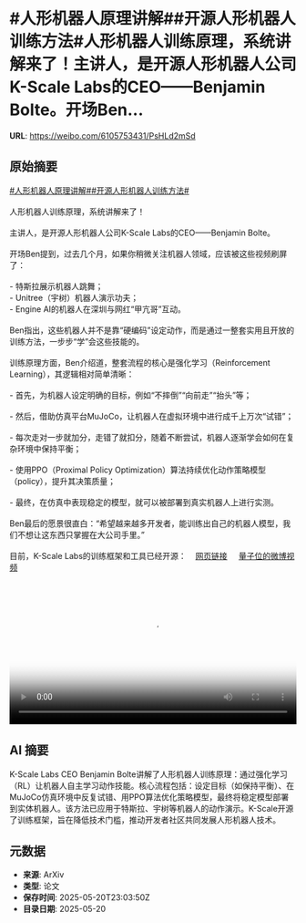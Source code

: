# #人形机器人原理讲解##开源人形机器人训练方法#人形机器人训练原理，系统讲解来了！主讲人，是开源人形机器人公司K-Scale Labs的CEO——Benjamin Bolte。开场Ben...

**URL**: https://weibo.com/6105753431/PsHLd2mSd

## 原始摘要

<a href="https://m.weibo.cn/search?containerid=231522type%3D1%26t%3D10%26q%3D%23%E4%BA%BA%E5%BD%A2%E6%9C%BA%E5%99%A8%E4%BA%BA%E5%8E%9F%E7%90%86%E8%AE%B2%E8%A7%A3%23&amp;extparam=%23%E4%BA%BA%E5%BD%A2%E6%9C%BA%E5%99%A8%E4%BA%BA%E5%8E%9F%E7%90%86%E8%AE%B2%E8%A7%A3%23" data-hide=""><span class="surl-text">#人形机器人原理讲解#</span></a><a href="https://m.weibo.cn/search?containerid=231522type%3D1%26t%3D10%26q%3D%23%E5%BC%80%E6%BA%90%E4%BA%BA%E5%BD%A2%E6%9C%BA%E5%99%A8%E4%BA%BA%E8%AE%AD%E7%BB%83%E6%96%B9%E6%B3%95%23&amp;extparam=%23%E5%BC%80%E6%BA%90%E4%BA%BA%E5%BD%A2%E6%9C%BA%E5%99%A8%E4%BA%BA%E8%AE%AD%E7%BB%83%E6%96%B9%E6%B3%95%23" data-hide=""><span class="surl-text">#开源人形机器人训练方法#</span></a><br><br>人形机器人训练原理，系统讲解来了！<br><br>主讲人，是开源人形机器人公司K-Scale Labs的CEO——Benjamin Bolte。<br><br>开场Ben提到，过去几个月，如果你稍微关注机器人领域，应该被这些视频刷屏了：<br><br>- 特斯拉展示机器人跳舞；<br>- Unitree（宇树）机器人演示功夫；<br>- Engine AI的机器人在深圳与网红“甲亢哥”互动。<br><br>Ben指出，这些机器人并不是靠“硬编码”设定动作，而是通过一整套实用且开放的训练方法，一步步“学”会这些技能的。<br><br>训练原理方面，Ben介绍道，整套流程的核心是强化学习（Reinforcement Learning），其逻辑相对简单清晰：<br><br>- 首先，为机器人设定明确的目标，例如“不摔倒”“向前走”“抬头”等；<br>    <br>- 然后，借助仿真平台MuJoCo，让机器人在虚拟环境中进行成千上万次“试错”；<br>    <br>- 每次走对一步就加分，走错了就扣分，随着不断尝试，机器人逐渐学会如何在复杂环境中保持平衡；<br>    <br>- 使用PPO（Proximal Policy Optimization）算法持续优化动作策略模型（policy），提升其决策质量；<br>    <br>- 最终，在仿真中表现稳定的模型，就可以被部署到真实机器人上进行实测。<br><br>Ben最后的愿景很直白：“希望越来越多开发者，能训练出自己的机器人模型，我们不想让这东西只掌握在大公司手里。”<br><br>目前，K-Scale Labs的训练框架和工具已经开源：<a href="https://weibo.cn/sinaurl?u=https%3A%2F%2Fdocs.kscale.dev%2Fdocs%2Fgetting-started" data-hide=""><span class="url-icon"><img style="width: 1rem;height: 1rem" src="https://h5.sinaimg.cn/upload/2015/09/25/3/timeline_card_small_web_default.png" referrerpolicy="no-referrer"></span><span class="surl-text">网页链接</span></a> <a href="https://video.weibo.com/show?fid=1034:5168409260785679" data-hide=""><span class="url-icon"><img style="width: 1rem;height: 1rem" src="https://h5.sinaimg.cn/upload/2015/09/25/3/timeline_card_small_video_default.png" referrerpolicy="no-referrer"></span><span class="surl-text">量子位的微博视频</span></a><br clear="both"><div style="clear: both"></div><video controls="controls" poster="https://tvax3.sinaimg.cn/orj480/006Fd7o3ly1i1m0wewkpsj31hc0u040x.jpg" style="width: 100%"><source src="https://f.video.weibocdn.com/o0/8IhSoilblx08ooquMovC0104120fjRG80E060.mp4?label=mp4_720p&amp;template=1280x720.25.0&amp;ori=0&amp;ps=1CwnkDw1GXwCQx&amp;Expires=1747785751&amp;ssig=nFQBeGvDJA&amp;KID=unistore,video"><source src="https://f.video.weibocdn.com/o0/C4ZbggXmlx08ooqr4LTO01041207duWb0E030.mp4?label=mp4_hd&amp;template=852x480.25.0&amp;ori=0&amp;ps=1CwnkDw1GXwCQx&amp;Expires=1747785751&amp;ssig=pu0iaL5%2FWm&amp;KID=unistore,video"><source src="https://f.video.weibocdn.com/o0/kS7euVuClx08ooqq9RPi01041204kdi60E020.mp4?label=mp4_ld&amp;template=640x360.25.0&amp;ori=0&amp;ps=1CwnkDw1GXwCQx&amp;Expires=1747785751&amp;ssig=kd1rHas413&amp;KID=unistore,video"><p>视频无法显示，请前往<a href="https://video.weibo.com/show?fid=1034%3A5168409260785679" target="_blank" rel="noopener noreferrer">微博视频</a>观看。</p></video>

## AI 摘要

K-Scale Labs CEO Benjamin Bolte讲解了人形机器人训练原理：通过强化学习（RL）让机器人自主学习动作技能。核心流程包括：设定目标（如保持平衡）、在MuJoCo仿真环境中反复试错、用PPO算法优化策略模型，最终将稳定模型部署到实体机器人。该方法已应用于特斯拉、宇树等机器人的动作演示。K-Scale开源了训练框架，旨在降低技术门槛，推动开发者社区共同发展人形机器人技术。

## 元数据

- **来源**: ArXiv
- **类型**: 论文
- **保存时间**: 2025-05-20T23:03:50Z
- **目录日期**: 2025-05-20
